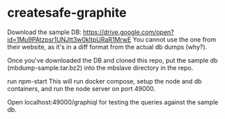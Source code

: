 # createsafe-graphite

Download the sample DB: https://drive.google.com/open?id=1Mu9PAtzpsr1UNJtt3w0kltpURaR1MrwE
You cannot use the one from their website, as it's in a diff format from the actual db dumps (why?).

Once you've downloaded the DB and cloned this repo, put the sample db (mbdump-sample.tar.bz2) into the mbslave directory in the repo.

run npm-start
This will run docker compose, setup the node and db containers, and run the node server on port 49000.

Open localhost:49000/graphiql for testing the queries against the sample db.
